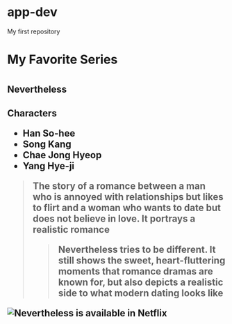 # app-dev
My first repository
<h1>My Favorite Series<h1>
<h2> Nevertheless<h2>
<strong>Characters</strong>
  <ul>
  <li>Han So-hee</li>
  <li>Song Kang</li>
  <li>Chae Jong Hyeop</li>
  <li>Yang Hye-ji</li>
</ul>

>The story of a romance between a man who is annoyed with relationships but likes to flirt and a woman who wants to date but does not believe in love.
>It portrays a realistic romance
>>Nevertheless tries to be different. It still shows the sweet, heart-fluttering moments that romance dramas are known for, but also depicts a realistic side to what modern dating looks like

  ![Nevertheless is available in Netflix](https://encrypted-tbn1.gstatic.com/images?q=tbn:ANd9GcSQZKfkQElQJJBLLKmngUWEmXdSJQX0-h9Uw4xC72PtAGYAmAyF)
